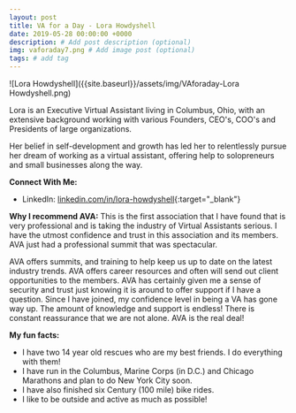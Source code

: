 ```yaml
---
layout: post
title: VA for a Day - Lora Howdyshell
date: 2019-05-28 00:00:00 +0000
description: # Add post description (optional)
img: vaforaday7.png # Add image post (optional)
tags: # add tag
---
```


![Lora Howdyshell]({{site.baseurl}}/assets/img/VAforaday-Lora Howdyshell.png)

Lora is an Executive Virtual Assistant living in Columbus, Ohio, with an extensive background working with various Founders, CEO's, COO's and Presidents of large organizations.

Her belief in self-development and growth has led her to relentlessly pursue her dream of working as a virtual assistant, offering help to solopreneurs and small businesses along the way.

__Connect With Me:__
* LinkedIn: [linkedin.com/in/lora-howdyshell](http://www.linkedin.com/in/lora-howdyshell){:target="_blank"}

__Why I recommend AVA:__
This is the first association that I have found that is very professional and is taking the industry of Virtual Assistants serious.  I have the utmost confidence and trust in this association and its members.  AVA just had a professional summit that was spectacular.

AVA offers summits, and training to help keep us up to date on the latest industry trends.  AVA offers career resources and often will send out client opportunities to the members.  AVA has certainly given me a sense of security and trust just knowing it is around to offer support if I have a question. Since I have joined, my confidence level in being a VA has gone way up.  The amount of knowledge and support is endless!  There is constant reassurance that we are not alone.  AVA is the real deal!

__My fun facts:__
* I have two 14 year old rescues who are my best friends. I do everything with them!  
* I have run in the Columbus, Marine Corps (in D.C.) and Chicago Marathons and plan to do New York City soon.  
* I have also finished six Century (100 mile) bike rides.  
* I like to be outside and active as much as possible!
